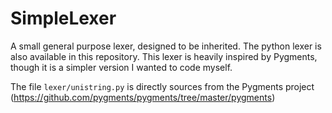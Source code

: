 # SimpleLexer
A small general purpose lexer, designed to be inherited. The python lexer is also available in this repository. This lexer is heavily inspired by Pygments, though it is a simpler version I wanted to code myself.

The file ``lexer/unistring.py`` is directly sources from the Pygments project (https://github.com/pygments/pygments/tree/master/pygments)
